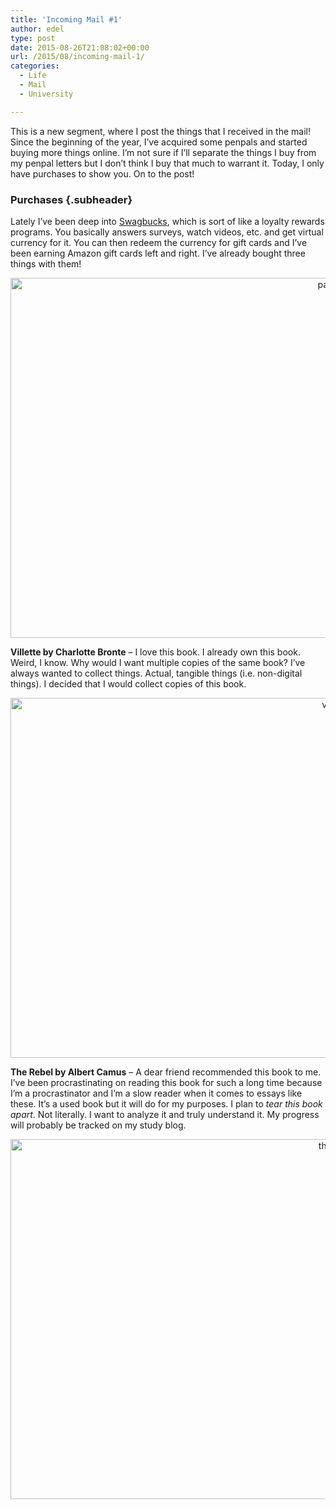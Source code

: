 ```yaml
---
title: 'Incoming Mail #1'
author: edel
type: post
date: 2015-08-26T21:08:02+00:00
url: /2015/08/incoming-mail-1/
categories:
  - Life
  - Mail
  - University

---
```

This is a new segment, where I post the things that I received in the mail! Since the beginning of the year, I&#8217;ve acquired some penpals and started buying more things online. I&#8217;m not sure if I&#8217;ll separate the things I buy from my penpal letters but I don&#8217;t think I buy that much to warrant it. Today, I only have purchases to show you. On to the post!

### Purchases {.subheader}

Lately I&#8217;ve been deep into [Swagbucks][1], which is sort of like a loyalty rewards programs. You basically answers surveys, watch videos, etc. and get virtual currency for it. You can then redeem the currency for gift cards and I&#8217;ve been earning Amazon gift cards left and right. I&#8217;ve already bought three things with them!

<center>
  <a href="http://scattered.me/wp-content/uploads/2015/08/package.png"><img src="http://scattered.me/wp-content/uploads/2015/08/package-1024x576.png" alt="package" width="1024" height="576" class="alignnone size-large wp-image-10486" srcset="http://erzadel.net/blog/wp-content/uploads/2015/08/package-1024x576.png 1024w, http://erzadel.net/blog/wp-content/uploads/2015/08/package-300x169.png 300w, http://erzadel.net/blog/wp-content/uploads/2015/08/package.png 1280w" sizes="(max-width: 1024px) 100vw, 1024px" /></a>
</center>

**Villette by Charlotte Bronte** &#8211; I love this book. I already own this book. Weird, I know. Why would I want multiple copies of the same book? I&#8217;ve always wanted to collect things. Actual, tangible things (i.e. non-digital things). I decided that I would collect copies of this book.

<center>
  <a href="http://scattered.me/wp-content/uploads/2015/08/villette.png"><img src="http://scattered.me/wp-content/uploads/2015/08/villette-1024x576.png" alt="villette" width="1024" height="576" class="alignnone size-large wp-image-10488" srcset="http://erzadel.net/blog/wp-content/uploads/2015/08/villette-1024x576.png 1024w, http://erzadel.net/blog/wp-content/uploads/2015/08/villette-300x169.png 300w, http://erzadel.net/blog/wp-content/uploads/2015/08/villette.png 1280w" sizes="(max-width: 1024px) 100vw, 1024px" /></a>
</center>

**The Rebel by Albert Camus** &#8211; A dear friend recommended this book to me. I&#8217;ve been procrastinating on reading this book for such a long time because I&#8217;m a procrastinator and I&#8217;m a slow reader when it comes to essays like these. It&#8217;s a used book but it will do for my purposes. I plan to _tear this book apart_. Not literally. I want to analyze it and truly understand it. My progress will probably be tracked on my study blog.

<center>
  <a href="http://scattered.me/wp-content/uploads/2015/08/therebel.png"><img src="http://scattered.me/wp-content/uploads/2015/08/therebel-1024x576.png" alt="therebel" width="1024" height="576" class="alignnone size-large wp-image-10487" srcset="http://erzadel.net/blog/wp-content/uploads/2015/08/therebel-1024x576.png 1024w, http://erzadel.net/blog/wp-content/uploads/2015/08/therebel-300x169.png 300w, http://erzadel.net/blog/wp-content/uploads/2015/08/therebel.png 1280w" sizes="(max-width: 1024px) 100vw, 1024px" /></a>
</center>

<ol class="footnote">
</ol>

 [1]: http://www.swagbucks.com/refer/erzadel